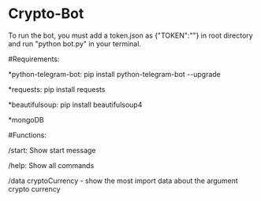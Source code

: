 # Crypto-Bot

To run the bot, you must add a token.json as {"TOKEN":"<TOKEN NUMBER>"} in root directory
and run "python bot.py" in your terminal.
  
#Requirements:

*python-telegram-bot: pip install python-telegram-bot --upgrade

*requests: pip install requests

*beautifulsoup: pip install beautifulsoup4

*mongoDB

#Functions:

/start: Show start message

/help: Show all commands

/data cryptoCurrency  - show the most import data about the argument crypto currency
